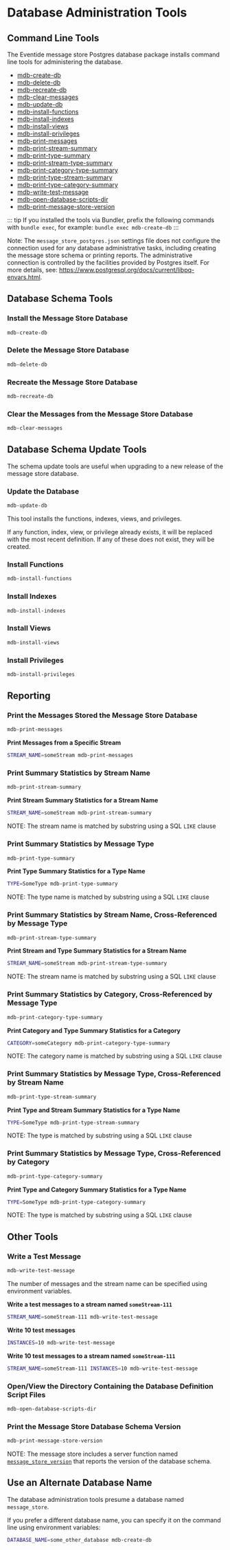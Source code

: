 # Database Administration Tools

## Command Line Tools

The Eventide message store Postgres database package installs command line tools for administering the database.

- [mdb-create-db](#install-the-message-store-database)
- [mdb-delete-db](#delete-the-message-store-database)
- [mdb-recreate-db](#recreate-the-message-store-database)
- [mdb-clear-messages](#clear-the-messages-from-the-message-store-database)
- [mdb-update-db](#update-the-database)
- [mdb-install-functions](#install-functions)
- [mdb-install-indexes](#install-indexes)
- [mdb-install-views](#install-views)
- [mdb-install-privileges](#install-privileges)
- [mdb-print-messages](#print-the-messages-stored-the-message-store-database)
- [mdb-print-stream-summary](#print-summary-statistics-by-stream-name)
- [mdb-print-type-summary](#print-summary-statistics-by-message-type)
- [mdb-print-stream-type-summary](#print-summary-statistics-by-stream-name-cross-referenced-by-message-type)
- [mdb-print-category-type-summary](#print-summary-statistics-by-category-cross-referenced-by-message-type)
- [mdb-print-type-stream-summary](#print-summary-statistics-by-message-type-cross-referenced-by-stream-name)
- [mdb-print-type-category-summary](#print-summary-statistics-by-message-type-cross-referenced-by-category)
- [mdb-write-test-message](#write-a-test-message)
- [mdb-open-database-scripts-dir](#open-view-the-directory-containing-the-database-definition-script-files)
- [mdb-print-message-store-version](#print-the-message-store-database-schema-version)

::: tip
If you installed the tools via Bundler, prefix the following commands with `bundle exec`, for example: `bundle exec mdb-create-db`
:::

<div class="note custom-block">
  <p>
    Note: The <code>message_store_postgres.json</code> settings file does not configure the connection used for any database administrative tasks, including creating the message store schema or printing reports. The administrative connection is controlled by the facilities provided by Postgres itself. For more details, see: <a href="https://www.postgresql.org/docs/current/libpq-envars.html">https://www.postgresql.org/docs/current/libpq-envars.html</a>.
  </p>
</div>

## Database Schema Tools

### Install the Message Store Database

``` bash
mdb-create-db
```

### Delete the Message Store Database

``` bash
mdb-delete-db
```

### Recreate the Message Store Database

``` bash
mdb-recreate-db
```

### Clear the Messages from the Message Store Database

``` bash
mdb-clear-messages
```

## Database Schema Update Tools

The schema update tools are useful when upgrading to a new release of the message store database.

### Update the Database

``` bash
mdb-update-db
```

This tool installs the functions, indexes, views, and privileges.

If any function, index, view, or privilege already exists, it will be replaced with the most recent definition. If any of these does not exist, they will be created.

### Install Functions

``` bash
mdb-install-functions
```

### Install Indexes

``` bash
mdb-install-indexes
```

### Install Views

``` bash
mdb-install-views
```

### Install Privileges

``` bash
mdb-install-privileges
```

## Reporting

### Print the Messages Stored the Message Store Database

``` bash
mdb-print-messages
```

**Print Messages from a Specific Stream**

``` bash
STREAM_NAME=someStream mdb-print-messages
```

### Print Summary Statistics by Stream Name

``` bash
mdb-print-stream-summary
```

**Print Stream Summary Statistics for a Stream Name**

``` bash
STREAM_NAME=someStream mdb-print-stream-summary
```

NOTE: The stream name is matched by substring using a SQL `LIKE` clause

### Print Summary Statistics by Message Type

``` bash
mdb-print-type-summary
```

**Print Type Summary Statistics for a Type Name**

``` bash
TYPE=SomeType mdb-print-type-summary
```

NOTE: The type name is matched by substring using a SQL `LIKE` clause

### Print Summary Statistics by Stream Name, Cross-Referenced by Message Type

``` bash
mdb-print-stream-type-summary
```

**Print Stream and Type Summary Statistics for a Stream Name**

``` bash
STREAM_NAME=someStream mdb-print-stream-type-summary
```

NOTE: The stream name is matched by substring using a SQL `LIKE` clause

### Print Summary Statistics by Category, Cross-Referenced by Message Type

``` bash
mdb-print-category-type-summary
```

**Print Category and Type Summary Statistics for a Category**

``` bash
CATEGORY=someCategory mdb-print-category-type-summary
```

NOTE: The category name is matched by substring using a SQL `LIKE` clause

### Print Summary Statistics by Message Type, Cross-Referenced by Stream Name

``` bash
mdb-print-type-stream-summary
```

**Print Type and Stream Summary Statistics for a Type Name**

``` bash
TYPE=SomeType mdb-print-type-stream-summary
```

NOTE: The type is matched by substring using a SQL `LIKE` clause

### Print Summary Statistics by Message Type, Cross-Referenced by Category

``` bash
mdb-print-type-category-summary
```

**Print Type and Category Summary Statistics for a Type Name**

``` bash
TYPE=SomeType mdb-print-type-category-summary
```

NOTE: The type is matched by substring using a SQL `LIKE` clause

## Other Tools

### Write a Test Message

``` bash
mdb-write-test-message
```

The number of messages and the stream name can be specified using environment variables.

**Write a test messages to a stream named `someStream-111`**

``` bash
STREAM_NAME=someStream-111 mdb-write-test-message
```

**Write 10 test messages**

``` bash
INSTANCES=10 mdb-write-test-message
```

**Write 10 test messages to a stream named `someStream-111`**

``` bash
STREAM_NAME=someStream-111 INSTANCES=10 mdb-write-test-message
```

### Open/View the Directory Containing the Database Definition Script Files

``` bash
mdb-open-database-scripts-dir
```

### Print the Message Store Database Schema Version

``` bash
mdb-print-message-store-version
```

NOTE: The message store includes a server function named [`message_store_version`](./server-functions.html#get-message-store-database-schema-version) that reports the version of the database schema.

## Use an Alternate Database Name

The database administration tools presume a database named `message_store`.

If you prefer a different database name, you can specify it on the command line using environment variables:

``` bash
DATABASE_NAME=some_other_database mdb-create-db
```
